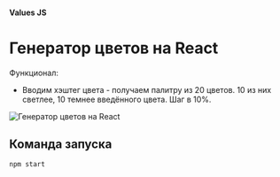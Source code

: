 #### Values JS
Генератор цветов на React
=========================

Функционал: 
- Вводим хэштег цвета - получаем палитру из 20 цветов. 10 из них светлее, 10 темнее введённого цвета. Шаг в 10%.

![Генератор цветов на React](https://firebasestorage.googleapis.com/v0/b/frontend-upload-f3188.appspot.com/o/images%2Fcolor-generator.gif?alt=media&token=acbb9d4d-0f83-414b-8e76-3587a001a952 "Генератор цветов на React")

## Команда запуска
`npm start`
